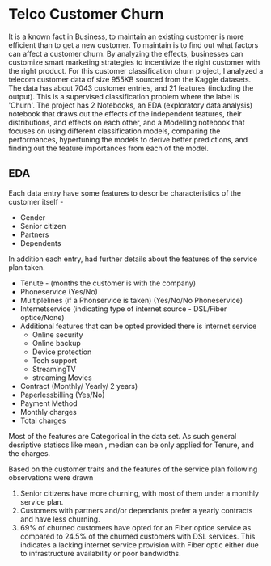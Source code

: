 # Telco Customer Churn

It is a known fact in Business, to maintain an existing customer is more efficient than to get a new customer.  To maintain is to find out what factors can affect a customer churn. By analyzing the effects, businesses can customize smart marketing strategies to incentivize the right customer with the right product. 
For this customer classification churn project, I analyzed a telecom customer data of size 955KB sourced from the Kaggle datasets.  The data has about 7043 customer entries, and 21 features (including the output). This is a supervised classification problem where the label is 'Churn'.  The project has 2 Notebooks, an EDA (exploratory data analysis) notebook that draws out the effects of the independent features, their distributions, and effects on each other, and a Modelling notebook that focuses on using different classification models, comparing the performances, hypertuning the models to derive better predictions, and finding out the feature importances from each of the model. 

## EDA
Each data entry have some features to describe characteristics of the customer itself - 
 * Gender 
 * Senior citizen 
 * Partners
 * Dependents
 
In addition each entry, had further details about the features of the service plan taken.
* Tenute - (months the customer is with the company)
* Phoneservice (Yes/No)
* Multiplelines (if a Phonservice is taken) (Yes/No/No Phoneservice)
* Internetservice (indicating type of internet source - DSL/Fiber optice/None)
* Additional features that can be opted provided there is internet service 
    * Online security
    * Online backup
    * Device protection
    * Tech support
    * StreamingTV
    * streaming Movies
* Contract (Monthly/ Yearly/ 2 years)
* Paperlessbilling (Yes/No)
* Payment Method
* Monthly charges
* Total charges

Most of the features are Categorical in the data set. As such general desriptive statiscs like mean , median can be only applied for Tenure, and the charges. 

Based on the customer traits and the features of the service plan following observations were drawn
1. Senior citizens have more churning, with most of them under a monthly service plan. 
2. Customers with partners and/or dependants prefer a yearly contracts and have less churning.
3. 69% of churned customers have opted for an Fiber optice service as compared to 24.5% of the churned customers with DSL services. This indicates a lacking internet service provision with Fiber optic either due to infrastructure availability or poor bandwidths. 

